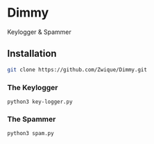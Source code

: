 # Dimmy
Keylogger &amp; Spammer

## Installation

``` sh
git clone https://github.com/Zwique/Dimmy.git
```
### The Keylogger

```
python3 key-logger.py
```

### The Spammer

```
python3 spam.py
```
